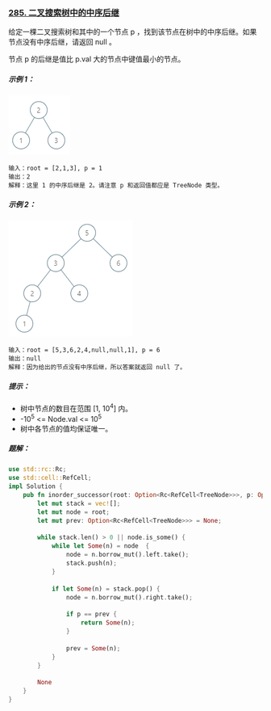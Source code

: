 ### [285. 二叉搜索树中的中序后继](https://leetcode.cn/problems/inorder-successor-in-bst/)
给定一棵二叉搜索树和其中的一个节点 p ，找到该节点在树中的中序后继。如果节点没有中序后继，请返回 null 。

节点 p 的后继是值比 p.val 大的节点中键值最小的节点。



##### 示例 1：

![img.png](img.png)
```
输入：root = [2,1,3], p = 1
输出：2
解释：这里 1 的中序后继是 2。请注意 p 和返回值都应是 TreeNode 类型。
```

##### 示例 2：

![img_1.png](img_1.png)
```
输入：root = [5,3,6,2,4,null,null,1], p = 6
输出：null
解释：因为给出的节点没有中序后继，所以答案就返回 null 了。
```

##### 提示：
- 树中节点的数目在范围 [1, 10<sup>4</sup>] 内。
- -10<sup>5</sup> <= Node.val <= 10<sup>5</sup>
- 树中各节点的值均保证唯一。

##### 题解：
```rust
use std::rc::Rc;
use std::cell::RefCell;
impl Solution {
    pub fn inorder_successor(root: Option<Rc<RefCell<TreeNode>>>, p: Option<Rc<RefCell<TreeNode>>>) -> Option<Rc<RefCell<TreeNode>>> {
        let mut stack = vec![];
        let mut node = root;
        let mut prev: Option<Rc<RefCell<TreeNode>>> = None;

        while stack.len() > 0 || node.is_some() {
            while let Some(n) = node  {
                node = n.borrow_mut().left.take();
                stack.push(n);
            }

            if let Some(n) = stack.pop() {
                node = n.borrow_mut().right.take();

                if p == prev {
                    return Some(n);
                }

                prev = Some(n);
            }
        }

        None
    }
}
```
